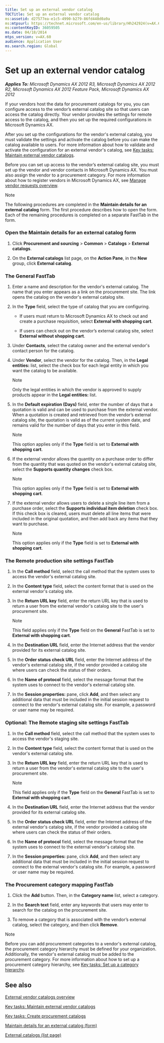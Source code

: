 ```yaml
---
title: Set up an external vendor catalog
TOCTitle: Set up an external vendor catalog
ms:assetid: d27577ea-e1c5-4990-b279-86fd440d0a9a
ms:mtpsurl: https://technet.microsoft.com/en-us/library/Hh242924(v=AX.60)
ms:contentKeyID: 36059505
ms.date: 04/18/2014
mtps_version: v=AX.60
audience: Application User
ms.search.region: Global
---
```


# Set up an external vendor catalog 


_**Applies To:** Microsoft Dynamics AX 2012 R3, Microsoft Dynamics AX 2012 R2, Microsoft Dynamics AX 2012 Feature Pack, Microsoft Dynamics AX 2012_

If your vendors host the data for procurement catalogs for you, you can configure access to the vendor’s external catalog site so that users can access the catalog directly. Your vendor provides the settings for remote access to the catalog, and then you set up the required configurations in Microsoft Dynamics AX.

After you set up the configurations for the vendor's external catalog, you must validate the settings and activate the catalog before you can make the catalog available to users. For more information about how to validate and activate the configuration for an external vendor's catalog, see [Key tasks: Maintain external vendor catalogs](key-tasks-maintain-external-vendor-catalogs.md).

Before you can set up access to the vendor’s external catalog site, you must set up the vendor and vendor contacts in Microsoft Dynamics AX. You must also assign the vendor to a procurement category. For more information about how to register vendors in Microsoft Dynamics AX, see [Manage vendor requests overview](manage-vendor-requests-overview.md).


> [!NOTE]
> <P>The following procedures are completed in the <STRONG>Maintain details for an external catalog</STRONG> form. The first procedure describes how to open the form. Each of the remaining procedures is completed on a separate FastTab in the form.</P>



### Open the Maintain details for an external catalog form

1.  Click **Procurement and sourcing** \> **Common** \> **Catalogs** \> **External catalogs**.

2.  On the **External catalogs** list page, on the **Action Pane**, in the **New** group, click **External catalog**.

### The General FastTab

1.  Enter a name and description for the vendor's external catalog. The name that you enter appears as a link on the procurement site. The link opens the catalog on the vendor's external catalog site.

2.  In the **Type** field, select the type of catalog that you are configuring.
    
      - If users must return to Microsoft Dynamics AX to check out and create a purchase requisition, select **External with shopping cart**.
    
      - If users can check out on the vendor’s external catalog site, select **External without shopping cart**.

3.  Under **Contacts**, select the catalog owner and the external vendor's contact person for the catalog.

4.  Under **Vendor**, select the vendor for the catalog. Then, in the **Legal entities:** list, select the check box for each legal entity in which you want the catalog to be available.
    

    > [!NOTE]
    > <P>Only the legal entities in which the vendor is approved to supply products appear in the <STRONG>Legal entities:</STRONG> list.</P>



5.  In the **Default expiration (Days)** field, enter the number of days that a quotation is valid and can be used to purchase from the external vendor. When a quotation is created and retrieved from the vendor’s external catalog site, the quotation is valid as of the current system date, and remains valid for the number of days that you enter in this field.
    

    > [!NOTE]
    > <P>This option applies only if the <STRONG>Type</STRONG> field is set to <STRONG>External with shopping cart</STRONG>.</P>



6.  If the external vendor allows the quantity on a purchase order to differ from the quantity that was quoted on the vendor's external catalog site, select the **Supports quantity changes** check box.
    

    > [!NOTE]
    > <P>This option applies only if the <STRONG>Type</STRONG> field is set to <STRONG>External with shopping cart</STRONG>.</P>



7.  If the external vendor allows users to delete a single line item from a purchase order, select the **Supports individual item deletion** check box. If this check box is cleared, users must delete all line items that were included in the original quotation, and then add back any items that they want to purchase.
    

    > [!NOTE]
    > <P>This option applies only if the <STRONG>Type</STRONG> field is set to <STRONG>External with shopping cart</STRONG>.</P>



### The Remote production site settings FastTab

1.  In the **Call method** field, select the call method that the system uses to access the vendor's external catalog site.

2.  In the **Content type** field, select the content format that is used on the external vendor's catalog site.

3.  In the **Return URL key** field, enter the return URL key that is used to return a user from the external vendor's catalog site to the user's procurement site.
    

    > [!NOTE]
    > <P>This field applies only if the <STRONG>Type</STRONG> field on the <STRONG>General</STRONG> FastTab is set to <STRONG>External with shopping cart</STRONG>.</P>



4.  In the **Destination URL** field, enter the Internet address that the vendor provided for its external catalog site.

5.  In the **Order status check URL** field, enter the Internet address of the vendor's external catalog site, if the vendor provided a catalog site where users can check the status of their orders.

6.  In the **Name of protocol** field, select the message format that the system uses to connect to the vendor's external catalog site.

7.  In the **Session properties:** pane, click **Add**, and then select any additional data that must be included in the initial session request to connect to the vendor's external catalog site. For example, a password or user name may be required.

### Optional: The Remote staging site settings FastTab

1.  In the **Call method** field, select the call method that the system uses to access the vendor's staging site.

2.  In the **Content type** field, select the content format that is used on the vendor's external catalog site.

3.  In the **Return URL key** field, enter the return URL key that is used to return a user from the vendor's external catalog site to the user's procurement site.
    

    > [!NOTE]
    > <P>This field applies only if the <STRONG>Type</STRONG> field on the <STRONG>General</STRONG> FastTab is set to <STRONG>External with shopping cart</STRONG>.</P>



4.  In the **Destination URL** field, enter the Internet address that the vendor provided for its external catalog site.

5.  In the **Order status check URL** field, enter the Internet address of the external vendor's catalog site, if the vendor provided a catalog site where users can check the status of their orders.

6.  In the **Name of protocol** field, select the message format that the system uses to connect to the external vendor's catalog site.

7.  In the **Session properties:** pane, click **Add**, and then select any additional data that must be included in the initial session request to connect to the external vendor's catalog site. For example, a password or user name may be required.

### The Procurement category mapping FastTab

1.  Click the **Add** button. Then, in the **Category name** list, select a category.

2.  In the **Search text** field, enter any keywords that users may enter to search for the catalog on the procurement site.

3.  To remove a category that is associated with the vendor’s external catalog, select the category, and then click **Remove**.


> [!NOTE]
> <P>Before you can add procurement categories to a vendor's external catalog, the procurement category hierarchy must be defined for your organization. Additionally, the vendor's external catalog must be added to the procurement category. For more information about how to set up a procurement category hierarchy, see <A href="key-tasks-set-up-a-category-hierarchy.md">Key tasks: Set up a category hierarchy</A>.</P>



## See also

[External vendor catalogs overview](external-vendor-catalogs-overview.md)

[Key tasks: Maintain external vendor catalogs](key-tasks-maintain-external-vendor-catalogs.md)

[Key tasks: Create procurement catalogs](key-tasks-create-procurement-catalogs.md)

[Maintain details for an external catalog (form)](https://technet.microsoft.com/en-us/library/hh242254\(v=ax.60\))

[External catalogs (list page)](https://technet.microsoft.com/en-us/library/hh208570\(v=ax.60\))

  


